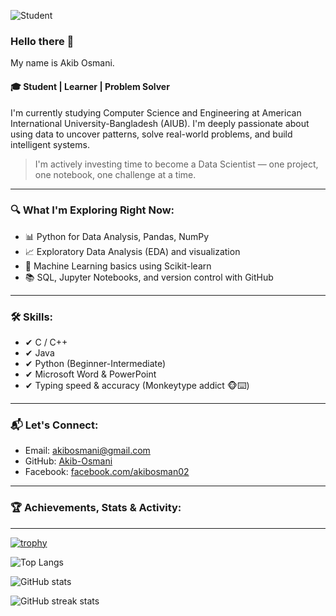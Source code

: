 ![Student](https://imgur.com/a/9IspJYs)


### Hello there 🙌  
My name is Akib Osmani.

#### 🎓 Student | Learner | Problem Solver

I'm currently studying Computer Science and Engineering at American International University-Bangladesh (AIUB). I'm deeply passionate about using data to uncover patterns, solve real-world problems, and build intelligent systems.

> I'm actively investing time to become a Data Scientist — one project, one notebook, one challenge at a time.

---

### 🔍 What I'm Exploring Right Now:

- 📊 Python for Data Analysis, Pandas, NumPy
- 📈 Exploratory Data Analysis (EDA) and visualization
- 🤖 Machine Learning basics using Scikit-learn
- 📚 SQL, Jupyter Notebooks, and version control with GitHub

---

### 🛠 Skills:
- ✔ C / C++
- ✔ Java
- ✔ Python (Beginner-Intermediate)
- ✔ Microsoft Word & PowerPoint
- ✔ Typing speed & accuracy (Monkeytype addict 🐵⌨️)

---

### 📬 Let's Connect:
- Email: akibosmani@gmail.com
- GitHub: [Akib-Osmani](https://github.com/Akib-Osmani)
- Facebook: [facebook.com/akibosman02](https://www.facebook.com/akibosman02)

---

### 🏆 Achievements, Stats & Activity:

---
[![trophy](https://github-profile-trophy.vercel.app/?username=Akib-Osmani&theme=onestar&margin-w=10)](https://github.com/ryo-ma/github-profile-trophy)

![Top Langs](https://github-readme-stats.vercel.app/api/top-langs/?username=Akib-Osmani&layout=compact&langs_count=8&theme=default)

![GitHub stats](https://github-readme-stats.vercel.app/api?username=Akib-Osmani&show_icons=true&count_private=true&theme=default)

![GitHub streak stats](https://streak-stats.demolab.com?user=Akib-Osmani&theme=default)



